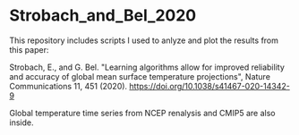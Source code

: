 # Strobach_and_Bel_2020

This repository includes scripts I used to anlyze and plot the results from this paper:

Strobach, E., and G. Bel. "Learning algorithms allow for improved reliability and accuracy of global mean surface temperature projections", Nature Communications 11, 451 (2020). https://doi.org/10.1038/s41467-020-14342-9

Global temperature time series from NCEP renalysis and CMIP5 are also inside. 
